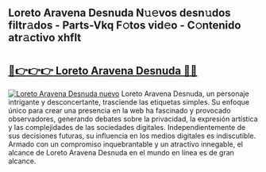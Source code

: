 ## Loreto Aravena Desnuda N𝚞𝚎vos desn𝚞dos filtr𝚊dos - Parts-Vkq F𝚘tos vid𝚎o - C𝚘ntenido atr𝚊ctivo xhfIt

# <h2><a href="http://mb5jaq.tromn.icu/?c=Loreto+Aravena+Desnuda">🔗👉👉👉 Loreto Aravena Desnuda 🔗🔗</a></h2>

[![Loreto Aravena Desnuda nuevo](https://i.imgur.com/pEAQMta.gif)](http://mb5jaq.tromn.icu/?c=Loreto+Aravena+Desnuda)
Loreto Aravena Desnuda, un personaje intrigante y desconcertante, trasciende las etiquetas simples. Su enfoque único para crear una presencia en la web ha fascinado y provocado observadores, generando debates sobre la privacidad, la expresión artística y las complejidades de las sociedades digitales. Independientemente de sus decisiones futuras, su influencia en los medios digitales es indiscutible. Armado con un compromiso inquebrantable y un atractivo innegable, el alcance de Loreto Aravena Desnuda en el mundo en línea es de gran alcance.
